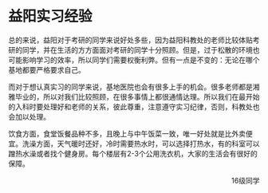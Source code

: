 # 益阳实习经验

总的来说，益阳对于考研的同学来说好处多些，因为益阳科教处的老师比较体贴考研的同学，并在生活的方方面面对考研的同学十分照顾。但是，过于松散的环境也可能影响学习的效率，所以同学们需要权衡利弊。但有一点是不变的：无论在哪个基地都要严格要求自己。

而对于想认真实习的同学来说，基地医院也会有很多上手的机会。很多老师都是湘雅毕业的，所以对我们比较照顾，在很多事情上都很通情达理。所以我们在最开始的入科时要处理好和老师的关系，彼此尊重，注意遵守实习纪律，否则，科教处也会加以处理。

饮食方面，食堂饭餐品种不多，且晚上与中午饭菜一致，唯一好处就是比外卖便宜。洗澡方面，天气暖时还好，冷时需要热水时，可以选择打热水，有的科室可以蹭热水澡或者找个健身房。每个楼层有2-3个公用洗衣机，大家的生活会有很好的保障。

<p align="right">16级同学</p>